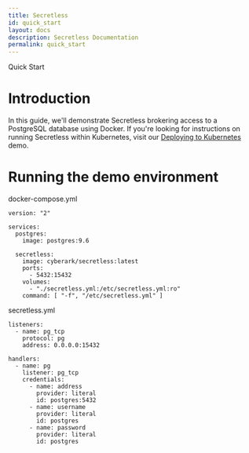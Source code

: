 ```yaml
---
title: Secretless
id: quick_start
layout: docs
description: Secretless Documentation
permalink: quick_start
---
```


<p class="card-heading">Quick Start</p>

# Introduction

In this guide, we'll demonstrate Secretless brokering access to a PostgreSQL database using Docker. If you're looking for instructions on running Secretless within Kubernetes, visit our <a href="/deploy_to_kubernetes.html">Deploying to Kubernetes</a> demo.

# Running the demo environment

docker-compose.yml
```
version: "2"

services:
  postgres:
    image: postgres:9.6

  secretless:
    image: cyberark/secretless:latest
    ports:
      - 5432:15432
    volumes:
      - "./secretless.yml:/etc/secretless.yml:ro"
    command: [ "-f", "/etc/secretless.yml" ]
```

secretless.yml
```
listeners:
  - name: pg_tcp
    protocol: pg
    address: 0.0.0.0:15432

handlers:
  - name: pg
    listener: pg_tcp
    credentials:
      - name: address
        provider: literal
        id: postgres:5432
      - name: username
        provider: literal
        id: postgres
      - name: password
        provider: literal
        id: postgres
```
